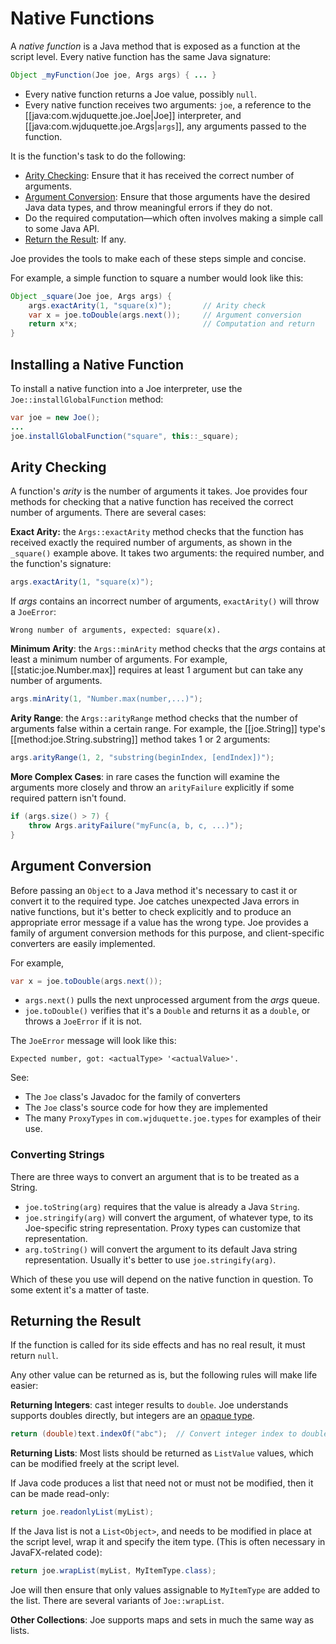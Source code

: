 # Native Functions

A *native function* is a Java method that is exposed as a function at the
script level.  Every native function has the same Java signature:

```java
Object _myFunction(Joe joe, Args args) { ... }
```

- Every native function returns a Joe value, possibly `null`.
- Every native function receives two arguments: `joe`, a reference to the
  [[java:com.wjduquette.joe.Joe|Joe]] interpreter, and 
  [[java:com.wjduquette.joe.Args|`args`]], any arguments passed to the function.

It is the function's task to do the following:

- [Arity Checking](#arity-checking): Ensure that it has received the correct 
  number of arguments.
- [Argument Conversion](#argument-conversion): Ensure that those arguments have 
  the desired Java data types, and throw meaningful errors if they do not.
- Do the required computation—which often involves making a simple
  call to some Java API.
- [Return the Result](#return-the-result): If any.

Joe provides the tools to make each of these steps simple and concise.

For example, a simple function to square a number would look like this:

```java
Object _square(Joe joe, Args args) {
    args.exactArity(1, "square(x)");       // Arity check
    var x = joe.toDouble(args.next());     // Argument conversion
    return x*x;                            // Computation and return
}
```

## Installing a Native Function

To install a native function into a Joe interpreter, use the 
`Joe::installGlobalFunction` method:

```java
var joe = new Joe();
...
joe.installGlobalFunction("square", this::_square);
```

## Arity Checking

A function's *arity* is the number of arguments it takes.  Joe provides four
methods for checking that a native function has received the correct number of
arguments.  There are several cases:

**Exact Arity:** the `Args::exactArity` method checks that the function has 
received exactly the required number of arguments, as shown in the `_square()` 
example above.  It takes two arguments: the required number, and the 
function's signature:

```java
args.exactArity(1, "square(x)");
```

If *args* contains an incorrect number of arguments, 
`exactArity()` will throw a `JoeError`:

`Wrong number of arguments, expected: square(x).`

**Minimum Arity**: the `Args::minArity` method checks that the 
*args* contains at least a minimum number of arguments.  For example, 
[[static:joe.Number.max]] requires at least 1 argument but can take any 
number of arguments.

```java
args.minArity(1, "Number.max(number,...)");
```

**Arity Range**: the `Args::arityRange` method checks that the number of 
arguments false within a certain range.  For example, the 
[[joe.String]] type's 
[[method:joe.String.substring]] method takes
1 or 2 arguments:

```java
args.arityRange(1, 2, "substring(beginIndex, [endIndex])");
```

**More Complex Cases**: in rare cases the function will examine the arguments
more closely and throw an `arityFailure` explicitly if some required pattern
isn't found.

```java
if (args.size() > 7) {
    throw Args.arityFailure("myFunc(a, b, c, ...)");
}
```

## Argument Conversion

Before passing an `Object` to a Java method it's necessary to cast it or 
convert it to the required type.  Joe catches unexpected Java errors in
native functions, but it's better to check explicitly and to produce an 
appropriate error message if a value has the wrong type. Joe provides a 
family of argument conversion methods for this purpose, and client-specific 
converters are easily implemented.  

For example,

```java
var x = joe.toDouble(args.next());
```

- `args.next()` pulls the next unprocessed argument from the *args* queue.
- `joe.toDouble()` verifies that it's a `Double` and returns it as a `double`,
  or throws a `JoeError` if it is not.

The `JoeError` message will look like this:

`Expected number, got: <actualType> '<actualValue>'.`

See:

- The `Joe` class's Javadoc for the family of converters
- The `Joe` class's source code for how they are implemented
- The many `ProxyTypes` in `com.wjduquette.joe.types` for examples of their use.

### Converting Strings

There are three ways to convert an argument that is to be treated as a String.

- `joe.toString(arg)` requires that the value is already a Java `String`.
- `joe.stringify(arg)` will convert the argument, of whatever type,
  to its Joe-specific string representation.  Proxy types can customize 
  that representation.
- `arg.toString()` will convert the argument to its default Java string
  representation.  Usually it's better to use `joe.stringify(arg)`.

Which of these you use will depend on the native function in question.  To
some extent it's a matter of taste.

## Returning the Result

If the function is called for its side effects and has no real result, it
must return `null`.

Any other value can be returned as is, but the following rules will make
life easier:

**Returning Integers**: cast integer results to `double`.  Joe understands 
supports doubles directly, but integers are an [opaque type](java_types.md#opaque-types).

```java
return (double)text.indexOf("abc");  // Convert integer index to double
```

**Returning Lists**: Most lists should be returned as `ListValue` values,
which can be modified freely at the script level.  

If Java code produces a list that need not or must not be modified, then it can 
be made read-only:

```java
return joe.readonlyList(myList);
```

If the Java list is not a `List<Object>`, and needs to be modified in place
at the script level, wrap it and specify the item type.  (This is
often necessary in JavaFX-related code):

```java
return joe.wrapList(myList, MyItemType.class);
```

Joe will then ensure that only values assignable to `MyItemType` are 
added to the list.  There are several variants of `Joe::wrapList`.

**Other Collections**: Joe supports maps and sets in much the same way as
lists.

